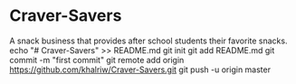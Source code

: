 # Craver-Savers
A snack business that provides after school students their favorite snacks.
echo "# Craver-Savers" >> README.md
git init
git add README.md
git commit -m "first commit"
git remote add origin https://github.com/khalriw/Craver-Savers.git
git push -u origin master
